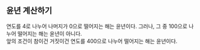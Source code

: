## 윤년 계산하기

연도를 4로 나누어 나머지가 0으로 떨어지는 해는 윤년이다. 그러나, 그 중 100으로 나누어 떨어지는 해는 윤년이 아니다.  
앞의 조건이 참이건 거짓이건 연도를 400으로 나누어 떨어지는 해는 윤년이다.
